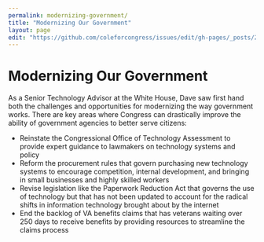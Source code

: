 ```yaml
---
permalink: modernizing-government/
title: "Modernizing Our Government"
layout: page
edit: "https://github.com/coleforcongress/issues/edit/gh-pages/_posts/2014-01-07-modern-government.md"
---
```


# Modernizing Our Government

As a Senior Technology Advisor at the White House, Dave saw first hand both the challenges and opportunities for modernizing the way government works. There are key areas where Congress can drastically improve the ability of government agencies to better serve citizens:

- Reinstate the Congressional Office of Technology Assessment to provide expert guidance to lawmakers on technology systems and policy
- Reform the procurement rules that govern purchasing new technology systems to encourage competition, internal development, and bringing in small businesses and highly skilled workers
- Revise legislation like the Paperwork Reduction Act that governs the use of technology but that has not been updated to account for the radical shifts in information technology brought about by the internet
- End the backlog of VA benefits claims that has veterans waiting over 250 days to receive benefits by providing resources to streamline the claims process
